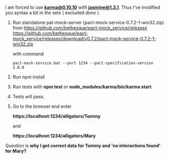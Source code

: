 I am forced to use **karma@0.10.10** with **jasmine@1.3.1**. Thus I've modified you syntax a bit in the sets ( excluded *done* ).

1. Run standalone pat-mock-server (pact-mock-service-0.7.2-1-win32.zip) from https://github.com/bethesque/pact-mock_service/releases
	https://github.com/bethesque/pact-mock_service/releases/download/v0.7.2/pact-mock-service-0.7.2-1-win32.zip

	with command 

	````
	pact-mock-service.bat --port 1234 --pact-specification-version 2.0.0
	````

2. Run npm install

3. Run tests with **npm test** or **node_modules/karma/bin/karma start**.

4. Tests will pass.

5. Go to the browser end enter

	**https://localhost:1234/alligators/Tommy**

	and

	**https://localhost:1234/alligators/Mary**

Question is **why I get correct data for Tommy and 'no interactions found' for Mary?**